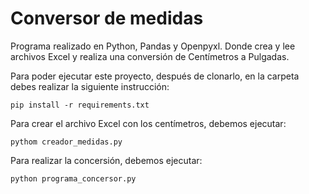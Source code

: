 # Conversor de medidas

Programa realizado en Python, Pandas y Openpyxl. Donde crea y lee archivos Excel y realiza una conversión de Centímetros a Pulgadas.

Para poder ejecutar este proyecto, después de clonarlo, en la carpeta debes realizar la siguiente instrucción:

```
pip install -r requirements.txt
```

Para crear el archivo Excel con los centímetros, debemos ejecutar: 
```
pythom creador_medidas.py
```

Para realizar la concersión, debemos ejecutar:
```
python programa_concersor.py
```

